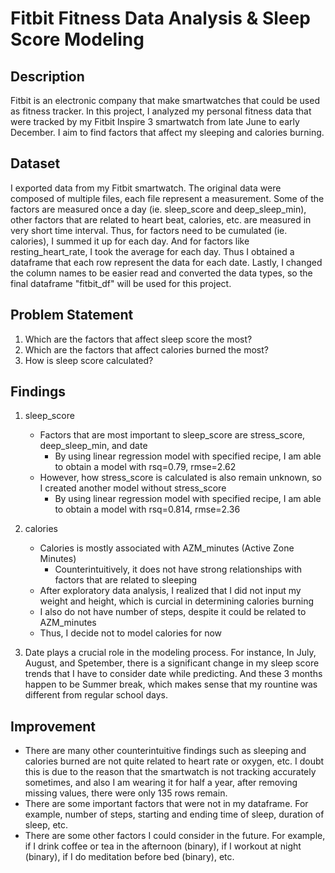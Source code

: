# Fitbit Fitness Data Analysis & Sleep Score Modeling

## Description
Fitbit is an electronic company that make smartwatches that could be used as fitness tracker. In this project, I analyzed my personal fitness data that were tracked by my Fitbit Inspire 3 smartwatch from late June to early December. I aim to find factors that affect my sleeping and calories burning. 

## Dataset
I exported data from my Fitbit smartwatch. The original data were composed of multiple files, each file represent a measurement. Some of the factors are measured once a day (ie. sleep_score and deep_sleep_min), other factors that are related to heart beat, calories, etc. are measured in very short time interval. Thus, for factors need to be cumulated (ie. calories), I summed it up for each day. And for factors like resting_heart_rate, I took the average for each day. Thus I obtained a dataframe that each row represent the data for each date. Lastly, I changed the column names to be easier read and converted the data types, so the final dataframe "fitbit_df" will be used for this project.

## Problem Statement
1. Which are the factors that affect sleep score the most?
2. Which are the factors that affect calories burned the most?
3. How is sleep score calculated?

## Findings
1. sleep_score
   - Factors that are most important to sleep_score are stress_score, deep_sleep_min, and date
     - By using linear regression model with specified recipe, I am able to obtain a model with rsq=0.79, rmse=2.62
   - However, how stress_score is calculated is also remain unknown, so I created another model without stress_score
     - By using linear regression model with specified recipe, I am able to obtain a model with rsq=0.814, rmse=2.36

2. calories
   - Calories is mostly associated with AZM_minutes (Active Zone Minutes)
     - Counterintuitively, it does not have strong relationships with factors that are related to sleeping
   - After exploratory data analysis, I realized that I did not input my weight and height, which is curcial in determining calories burning
   - I also do not have number of steps, despite it could be related to AZM_minutes
   - Thus, I decide not to model calories for now

3. Date plays a crucial role in the modeling process. For instance, In July, August, and Spetember, there is a significant change in my sleep score trends that I have to consider date while predicting. And these 3 months happen to be Summer break, which makes sense that my rountine was different from regular school days.
   
## Improvement
- There are many other counterintuitive findings such as sleeping and calories burned are not quite related to heart rate or oxygen, etc. I doubt this is due to the reason that the smartwatch is not tracking accurately sometimes, and also I am wearing it for half a year, after removing missing values, there were only 135 rows remain.
- There are some important factors that were not in my dataframe. For example, number of steps, starting and ending time of sleep, duration of sleep, etc.
- There are some other factors I could consider in the future. For example, if I drink coffee or tea in the afternoon (binary), if I workout at night (binary), if I do meditation before bed (binary), etc.
